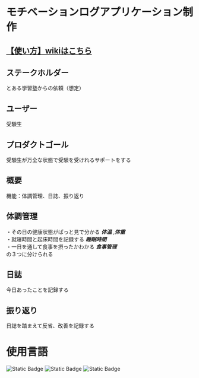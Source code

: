 # モチベーションログアプリケーション制作   
## [【使い方】wikiはこちら](https://github.com/linkagef/teamC-logapp/wiki)



## ステークホルダー  
とある学習塾からの依頼（想定）   
   
## ユーザー  
受験生  
   
## プロダクトゴール  
受験生が万全な状態で受験を受けれるサポートをする  


## 概要
機能：体調管理、日誌、振り返り  

## 体調管理  
・その日の健康状態がぱっと見で分かる ***体温*** ,***体重***   
・就寝時間と起床時間を記録する ***睡眠時間***    
・一日を通して食事を摂ったかわかる ***食事管理***    
の３つに分けられる  

## 日誌  
今日あったことを記録する  

## 振り返り  
日誌を踏まえて反省、改善を記録する  

# 使用言語
![Static Badge](https://img.shields.io/badge/JavaScript-F7DF1E?style=for-the-badge&logo=javascript&logoColor=white&logoSize=auto)
![Static Badge](https://img.shields.io/badge/CSS-%23663399?style=for-the-badge&logo=css&logoColor=white&logoSize=auto)
![Static Badge](https://img.shields.io/badge/HTML-%23E34F26?style=for-the-badge&logo=html&logoColor=white&logoSize=auto)
